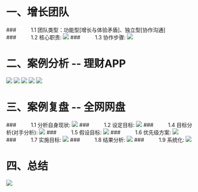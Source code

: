 # 一、增长团队
###&nbsp;&nbsp;&nbsp;&nbsp;&nbsp;&nbsp;&nbsp;&nbsp;&nbsp;&nbsp;1.1 团队类型：功能型[增长与体验矛盾]、独立型[协作沟通]
###&nbsp;&nbsp;&nbsp;&nbsp;&nbsp;&nbsp;&nbsp;&nbsp;&nbsp;&nbsp;1.2 核心职责: 
![](/assets/QQ20190720-211147@2x.png)
###&nbsp;&nbsp;&nbsp;&nbsp;&nbsp;&nbsp;&nbsp;&nbsp;&nbsp;&nbsp;1.3 协作步骤:
![](/assets/QQ20190720-212014@2x.png)
# 二、案例分析 -- 理财APP
![](/assets/QQ20190720-212430@2x.png)
![](/assets/QQ20190720-212516@2x.png)
![](/assets/QQ20190720-212628@2x.png)
![](/assets/QQ20190720-212952@2x.png)
![](/assets/QQ20190720-213152@2x.jpg)
# 三、案例复盘 -- 全网网盘
###&nbsp;&nbsp;&nbsp;&nbsp;&nbsp;&nbsp;&nbsp;&nbsp;&nbsp;&nbsp;1.1 分析自身现状: 
![](/assets/QQ20190720-214136@2x.png)
###&nbsp;&nbsp;&nbsp;&nbsp;&nbsp;&nbsp;&nbsp;&nbsp;&nbsp;&nbsp;1.2 设定目标:
![](/assets/QQ20190720-214151@2x.png)
###&nbsp;&nbsp;&nbsp;&nbsp;&nbsp;&nbsp;&nbsp;&nbsp;&nbsp;&nbsp;1.4 目标分析(对手分析):
![](/assets/QQ20190720-214317@2x.png)
###&nbsp;&nbsp;&nbsp;&nbsp;&nbsp;&nbsp;&nbsp;&nbsp;&nbsp;&nbsp;1.5 假设目标:
![](/assets/QQ20190720-214431@2x.png)
###&nbsp;&nbsp;&nbsp;&nbsp;&nbsp;&nbsp;&nbsp;&nbsp;&nbsp;&nbsp;1.6 优先级方案:
![](/assets/QQ20190720-214705@2x.png)
###&nbsp;&nbsp;&nbsp;&nbsp;&nbsp;&nbsp;&nbsp;&nbsp;&nbsp;&nbsp;1.7 实施目标:
![](/assets/QQ20190720-214830@2x.jpg)
###&nbsp;&nbsp;&nbsp;&nbsp;&nbsp;&nbsp;&nbsp;&nbsp;&nbsp;&nbsp;1.8 结果分析:
![](/assets/QQ20190720-215115@2x.png)
###&nbsp;&nbsp;&nbsp;&nbsp;&nbsp;&nbsp;&nbsp;&nbsp;&nbsp;&nbsp;1.9 系统化:
![](/assets/QQ20190720-220958@2x.png)
# 四、总结
![](/assets/QQ20190720-221050@2x.png)

























